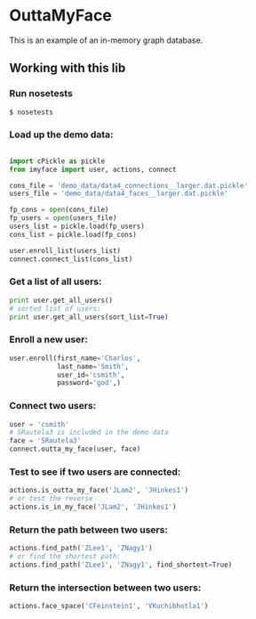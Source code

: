 OuttaMyFace
=============
This is an example of an in-memory graph database.


Working with this lib
-----------------------

### Run nosetests
```bash
$ nosetests
```

### Load up the demo data:
```python

import cPickle as pickle
from imyface import user, actions, connect

cons_file = 'demo_data/data4_connections__larger.dat.pickle'
users_file = 'demo_data/data4_faces__larger.dat.pickle'

fp_cons = open(cons_file)
fp_users = open(users_file)
users_list = pickle.load(fp_users)
cons_list = pickle.load(fp_cons)

user.enroll_list(users_list)
connect.connect_list(cons_list)
```

### Get a list of all users:
```python
print user.get_all_users()
# sorted list of users:
print user.get_all_users(sort_list=True)
```

### Enroll a new user:
```python
user.enroll(first_name='Charlos',
            last_name='Smith',
            user_id='csmith',
            password='god',)
```

### Connect two users:
```python
user = 'csmith'
# SRautela3 is included in the demo data
face = 'SRautela3'
connect.outta_my_face(user, face)
```

### Test to see if two users are connected:
```python
actions.is_outta_my_face('JLam2', 'JHinkes1')
# or test the reverse
actions.is_in_my_face('JLam2', 'JHinkes1')
```

### Return the path between two users:
```python
actions.find_path('ZLee1', 'ZNagy1')
# or find the shortest path:
actions.find_path('ZLee1', 'ZNagy1', find_shortest=True)
```

### Return the intersection between two users:
```python
actions.face_space('CFeinstein1', 'VKuchibhotla1')
```
